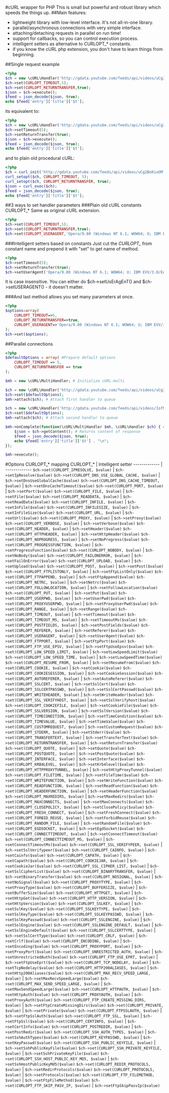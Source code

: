 #cURL wrapper for PHP
This is small but powerful and robust library which speeds the things up.
##Main features:
* lightweight library with low-level interface. It's not all-in-one library.
* parallel/asynchronous connections with very simple interface.
* attaching/detaching requests in parallel on run time!
* support for callbacks, so you can control execution process.
* intelligent setters as alternative to CURLOPT_* constants.
* if you know the cURL php extension, you don't have to learn things from beginning.

##Single request example
```php
<?php
$ch = new \cURL\Handler('http://gdata.youtube.com/feeds/api/videos/uCg2BoKiuOM?v=2&alt=json');
$ch->set(CURLOPT_TIMEOUT,5);
$ch->set(CURLOPT_RETURNTRANSFER,true);
$json = $ch->execute();
$feed = json_decode($json, true);
echo $feed['entry']['title']['$t'];
```
its equivalent to:
```php
<?php
$ch = new \cURL\Handler('http://gdata.youtube.com/feeds/api/videos/uCg2BoKiuOM?v=2&alt=json');
$ch->setTimeout(5);
$ch->setReturnTransfer(true);
$json = $ch->execute();
$feed = json_decode($json, true);
echo $feed['entry']['title']['$t'];
```
and to plain old procedural cURL:
```php
<?php
$ch = curl_init('http://gdata.youtube.com/feeds/api/videos/uCg2BoKiuOM?v=2&alt=json');
curl_setopt($ch, CURLOPT_TIMEOUT, 5);
curl_setopt($ch, CURLOPT_RETURNTRANSFER, true);
$json = curl_exec($ch);
$feed = json_decode($json, true);
echo $feed['entry']['title']['$t'];
```

##3 ways to set handler parameters
###Plain old cURL constants CURLOPT_*
Same as original cURL extension.
```php
<?php
$ch->set(CURLOPT_TIMEOUT,5);
$ch->set(CURLOPT_RETURNTRANSFER,true);
$ch->set(CURLOPT_USERAGENT,'Opera/9.80 (Windows NT 6.1; WOW64; U; IBM EVV/3.0/EAK01AG9/LE; pl) Presto/2.10.229 Version/11.62');
```
###Intelligent setters based on constants
Just cut the *CURLOPT_* from constant name and prepend it with "set" to get name of method.
```php
<?php
$ch->setTimeout(5);
$ch->setReturnTransfer(true);
$ch->setUserAgent('Opera/9.80 (Windows NT 6.1; WOW64; U; IBM EVV/3.0/EAK01AG9/LE; pl) Presto/2.10.229 Version/11.62');
```
It is case insensitive. You can either do $ch->setUsErAgEnT() and $ch->setUSERAGENT() - it doesn't matter.

###And last method allows you set many parameters at once.
```php
<?php
$options=array(
	CURLOPT_TIMEOUT=>5,
	CURLOPT_RETURNTRANSFER=>true,
	CURLOPT_USERAGENT=>'Opera/9.80 (Windows NT 6.1; WOW64; U; IBM EVV/3.0/EAK01AG9/LE; pl) Presto/2.10.229 Version/11.62'
);
$ch->set($options);
```
##Parallel connections
```php
<?php
$defaultOptions = array( #Prepare default options
	CURLOPT_TIMEOUT => 5,
	CURLOPT_RETURNTRANSFER => true
);

$mh = new \cURL\MultiHandler; # Initialize cURL-multi

$ch = new \cURL\Handler('http://gdata.youtube.com/feeds/api/videos/uCg2BoKiuOM?v=2&alt=json');
$ch->set($defaultOptions);
$mh->attach($ch); # Attach first handler to queue

$ch = new \cURL\Handler('http://gdata.youtube.com/feeds/api/videos/IofN_sunFvo?v=2&alt=json');
$ch->set($defaultOptions);
$mh->attach($ch); # Attach second handler to queue

$mh->onComplete(function(\cURL\MultiHandler $mh, \cURL\Handler $ch) { # Callback on complete request
	$json = $ch->getContent(); # Returns content of response
	$feed = json_decode($json, true);
	echo $feed['entry']['title']['$t'] . "\n";
});

$mh->execute();
```

#Options CURLOPT_* mapping
CURLOPT_*  | Intelligent setter
------------- | -------------
`$ch->set(CURLOPT_IPRESOLVE, $value)` | `$ch->setIpResolve($value)`
`$ch->set(CURLOPT_DNS_USE_GLOBAL_CACHE, $value)` | `$ch->setDnsUseGlobalCache($value)`
`$ch->set(CURLOPT_DNS_CACHE_TIMEOUT, $value)` | `$ch->setDnsCacheTimeout($value)`
`$ch->set(CURLOPT_PORT, $value)` | `$ch->setPort($value)`
`$ch->set(CURLOPT_FILE, $value)` | `$ch->setFile($value)`
`$ch->set(CURLOPT_READDATA, $value)` | `$ch->setReadData($value)`
`$ch->set(CURLOPT_INFILE, $value)` | `$ch->setInFile($value)`
`$ch->set(CURLOPT_INFILESIZE, $value)` | `$ch->setInFileSize($value)`
`$ch->set(CURLOPT_URL, $value)` | `$ch->setUrl($value)`
`$ch->set(CURLOPT_PROXY, $value)` | `$ch->setProxy($value)`
`$ch->set(CURLOPT_VERBOSE, $value)` | `$ch->setVerbose($value)`
`$ch->set(CURLOPT_HEADER, $value)` | `$ch->setHeader($value)`
`$ch->set(CURLOPT_HTTPHEADER, $value)` | `$ch->setHttpHeader($value)`
`$ch->set(CURLOPT_NOPROGRESS, $value)` | `$ch->setNoProgress($value)`
`$ch->set(CURLOPT_PROGRESSFUNCTION, $value)` | `$ch->setProgressFunction($value)`
`$ch->set(CURLOPT_NOBODY, $value)` | `$ch->setNoBody($value)`
`$ch->set(CURLOPT_FAILONERROR, $value)` | `$ch->setFailOnError($value)`
`$ch->set(CURLOPT_UPLOAD, $value)` | `$ch->setUpload($value)`
`$ch->set(CURLOPT_POST, $value)` | `$ch->setPost($value)`
`$ch->set(CURLOPT_FTPLISTONLY, $value)` | `$ch->setFtpListOnly($value)`
`$ch->set(CURLOPT_FTPAPPEND, $value)` | `$ch->setFtpAppend($value)`
`$ch->set(CURLOPT_NETRC, $value)` | `$ch->setNetrc($value)`
`$ch->set(CURLOPT_FOLLOWLOCATION, $value)` | `$ch->setFollowLocation($value)`
`$ch->set(CURLOPT_PUT, $value)` | `$ch->setPut($value)`
`$ch->set(CURLOPT_USERPWD, $value)` | `$ch->setUserPwd($value)`
`$ch->set(CURLOPT_PROXYUSERPWD, $value)` | `$ch->setProxyUserPwd($value)`
`$ch->set(CURLOPT_RANGE, $value)` | `$ch->setRange($value)`
`$ch->set(CURLOPT_TIMEOUT, $value)` | `$ch->setTimeout($value)`
`$ch->set(CURLOPT_TIMEOUT_MS, $value)` | `$ch->setTimeoutMs($value)`
`$ch->set(CURLOPT_POSTFIELDS, $value)` | `$ch->setPostFields($value)`
`$ch->set(CURLOPT_REFERER, $value)` | `$ch->setReferer($value)`
`$ch->set(CURLOPT_USERAGENT, $value)` | `$ch->setUserAgent($value)`
`$ch->set(CURLOPT_FTPPORT, $value)` | `$ch->setFtpPort($value)`
`$ch->set(CURLOPT_FTP_USE_EPSV, $value)` | `$ch->setFtpUseEpsv($value)`
`$ch->set(CURLOPT_LOW_SPEED_LIMIT, $value)` | `$ch->setLowSpeedLimit($value)`
`$ch->set(CURLOPT_LOW_SPEED_TIME, $value)` | `$ch->setLowSpeedTime($value)`
`$ch->set(CURLOPT_RESUME_FROM, $value)` | `$ch->setResumeFrom($value)`
`$ch->set(CURLOPT_COOKIE, $value)` | `$ch->setCookie($value)`
`$ch->set(CURLOPT_COOKIESESSION, $value)` | `$ch->setCookieSession($value)`
`$ch->set(CURLOPT_AUTOREFERER, $value)` | `$ch->setAutoReferer($value)`
`$ch->set(CURLOPT_SSLCERT, $value)` | `$ch->setSslCert($value)`
`$ch->set(CURLOPT_SSLCERTPASSWD, $value)` | `$ch->setSslCertPasswd($value)`
`$ch->set(CURLOPT_WRITEHEADER, $value)` | `$ch->setWriteHeader($value)`
`$ch->set(CURLOPT_SSL_VERIFYHOST, $value)` | `$ch->setSslVerifyhost($value)`
`$ch->set(CURLOPT_COOKIEFILE, $value)` | `$ch->setCookieFile($value)`
`$ch->set(CURLOPT_SSLVERSION, $value)` | `$ch->setSslVersion($value)`
`$ch->set(CURLOPT_TIMECONDITION, $value)` | `$ch->setTimeCondition($value)`
`$ch->set(CURLOPT_TIMEVALUE, $value)` | `$ch->setTimeValue($value)`
`$ch->set(CURLOPT_CUSTOMREQUEST, $value)` | `$ch->setCustomRequest($value)`
`$ch->set(CURLOPT_STDERR, $value)` | `$ch->setStderr($value)`
`$ch->set(CURLOPT_TRANSFERTEXT, $value)` | `$ch->setTransferText($value)`
`$ch->set(CURLOPT_RETURNTRANSFER, $value)` | `$ch->setReturnTransfer($value)`
`$ch->set(CURLOPT_QUOTE, $value)` | `$ch->setQuote($value)`
`$ch->set(CURLOPT_POSTQUOTE, $value)` | `$ch->setPostQuote($value)`
`$ch->set(CURLOPT_INTERFACE, $value)` | `$ch->setInterface($value)`
`$ch->set(CURLOPT_KRB4LEVEL, $value)` | `$ch->setKrb4level($value)`
`$ch->set(CURLOPT_HTTPPROXYTUNNEL, $value)` | `$ch->setHttpProxyTunnel($value)`
`$ch->set(CURLOPT_FILETIME, $value)` | `$ch->setFileTime($value)`
`$ch->set(CURLOPT_WRITEFUNCTION, $value)` | `$ch->setWriteFunction($value)`
`$ch->set(CURLOPT_READFUNCTION, $value)` | `$ch->setReadFunction($value)`
`$ch->set(CURLOPT_HEADERFUNCTION, $value)` | `$ch->setHeaderFunction($value)`
`$ch->set(CURLOPT_MAXREDIRS, $value)` | `$ch->setMaxRedirs($value)`
`$ch->set(CURLOPT_MAXCONNECTS, $value)` | `$ch->setMaxConnects($value)`
`$ch->set(CURLOPT_CLOSEPOLICY, $value)` | `$ch->setClosePolicy($value)`
`$ch->set(CURLOPT_FRESH_CONNECT, $value)` | `$ch->setFreshConnect($value)`
`$ch->set(CURLOPT_FORBID_REUSE, $value)` | `$ch->setForbidReuse($value)`
`$ch->set(CURLOPT_RANDOM_FILE, $value)` | `$ch->setRandomFile($value)`
`$ch->set(CURLOPT_EGDSOCKET, $value)` | `$ch->setEgdSocket($value)`
`$ch->set(CURLOPT_CONNECTTIMEOUT, $value)` | `$ch->setConnectTimeout($value)`
`$ch->set(CURLOPT_CONNECTTIMEOUT_MS, $value)` | `$ch->setConnectTimeoutMs($value)`
`$ch->set(CURLOPT_SSL_VERIFYPEER, $value)` | `$ch->setSslVerifypeer($value)`
`$ch->set(CURLOPT_CAINFO, $value)` | `$ch->setCainfo($value)`
`$ch->set(CURLOPT_CAPATH, $value)` | `$ch->setCapath($value)`
`$ch->set(CURLOPT_COOKIEJAR, $value)` | `$ch->setCookieJar($value)`
`$ch->set(CURLOPT_SSL_CIPHER_LIST, $value)` | `$ch->setSslCipherList($value)`
`$ch->set(CURLOPT_BINARYTRANSFER, $value)` | `$ch->setBinaryTransfer($value)`
`$ch->set(CURLOPT_NOSIGNAL, $value)` | `$ch->setNoSignal($value)`
`$ch->set(CURLOPT_PROXYTYPE, $value)` | `$ch->setProxyType($value)`
`$ch->set(CURLOPT_BUFFERSIZE, $value)` | `$ch->setBufferSize($value)`
`$ch->set(CURLOPT_HTTPGET, $value)` | `$ch->setHttpGet($value)`
`$ch->set(CURLOPT_HTTP_VERSION, $value)` | `$ch->setHttpVersion($value)`
`$ch->set(CURLOPT_SSLKEY, $value)` | `$ch->setSslKey($value)`
`$ch->set(CURLOPT_SSLKEYTYPE, $value)` | `$ch->setSslKeyType($value)`
`$ch->set(CURLOPT_SSLKEYPASSWD, $value)` | `$ch->setSslKeyPasswd($value)`
`$ch->set(CURLOPT_SSLENGINE, $value)` | `$ch->setSslEngine($value)`
`$ch->set(CURLOPT_SSLENGINE_DEFAULT, $value)` | `$ch->setSslEngineDefault($value)`
`$ch->set(CURLOPT_SSLCERTTYPE, $value)` | `$ch->setSslCertType($value)`
`$ch->set(CURLOPT_CRLF, $value)` | `$ch->setCrlf($value)`
`$ch->set(CURLOPT_ENCODING, $value)` | `$ch->setEncoding($value)`
`$ch->set(CURLOPT_PROXYPORT, $value)` | `$ch->setProxyPort($value)`
`$ch->set(CURLOPT_UNRESTRICTED_AUTH, $value)` | `$ch->setUnrestrictedAuth($value)`
`$ch->set(CURLOPT_FTP_USE_EPRT, $value)` | `$ch->setFtpUseEprt($value)`
`$ch->set(CURLOPT_TCP_NODELAY, $value)` | `$ch->setTcpNodelay($value)`
`$ch->set(CURLOPT_HTTP200ALIASES, $value)` | `$ch->setHttp200Aliases($value)`
`$ch->set(CURLOPT_MAX_RECV_SPEED_LARGE, $value)` | `$ch->setMaxRecvSpeedLarge($value)`
`$ch->set(CURLOPT_MAX_SEND_SPEED_LARGE, $value)` | `$ch->setMaxSendSpeedLarge($value)`
`$ch->set(CURLOPT_HTTPAUTH, $value)` | `$ch->setHttpAuth($value)`
`$ch->set(CURLOPT_PROXYAUTH, $value)` | `$ch->setProxyAuth($value)`
`$ch->set(CURLOPT_FTP_CREATE_MISSING_DIRS, $value)` | `$ch->setFtpCreateMissingDirs($value)`
`$ch->set(CURLOPT_PRIVATE, $value)` | `$ch->setPrivate($value)`
`$ch->set(CURLOPT_FTPSSLAUTH, $value)` | `$ch->setFtpSslAuth($value)`
`$ch->set(CURLOPT_FTP_SSL, $value)` | `$ch->setFtpSsl($value)`
`$ch->set(CURLOPT_CERTINFO, $value)` | `$ch->setCertInfo($value)`
`$ch->set(CURLOPT_POSTREDIR, $value)` | `$ch->setPostRedir($value)`
`$ch->set(CURLOPT_SSH_AUTH_TYPES, $value)` | `$ch->setSshAuthTypes($value)`
`$ch->set(CURLOPT_KEYPASSWD, $value)` | `$ch->setKeyPasswd($value)`
`$ch->set(CURLOPT_SSH_PUBLIC_KEYFILE, $value)` | `$ch->setSshPublicKeyFile($value)`
`$ch->set(CURLOPT_SSH_PRIVATE_KEYFILE, $value)` | `$ch->setSshPrivateKeyFile($value)`
`$ch->set(CURLOPT_SSH_HOST_PUBLIC_KEY_MD5, $value)` | `$ch->setSshHostPublicKeyMd5($value)`
`$ch->set(CURLOPT_REDIR_PROTOCOLS, $value)` | `$ch->setRedirProtocols($value)`
`$ch->set(CURLOPT_PROTOCOLS, $value)` | `$ch->setProtocols($value)`
`$ch->set(CURLOPT_FTP_FILEMETHOD, $value)` | `$ch->setFtpFileMethod($value)`
`$ch->set(CURLOPT_FTP_SKIP_PASV_IP, $value)` | `$ch->setFtpSkipPasvIp($value)`